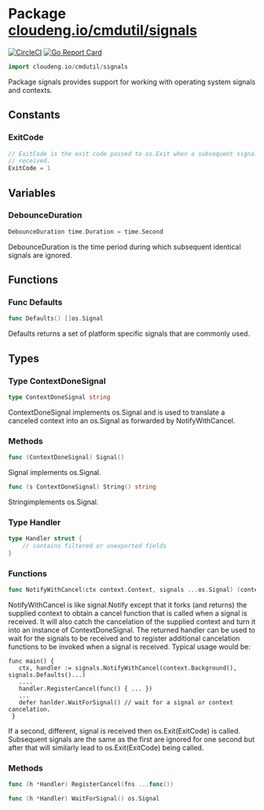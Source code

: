 # Package [cloudeng.io/cmdutil/signals](https://pkg.go.dev/cloudeng.io/cmdutil/signals?tab=doc)
[![CircleCI](https://circleci.com/gh/cloudengio/go.gotools.svg?style=svg)](https://circleci.com/gh/cloudengio/go.gotools) [![Go Report Card](https://goreportcard.com/badge/cloudeng.io/cmdutil/signals)](https://goreportcard.com/report/cloudeng.io/cmdutil/signals)

```go
import cloudeng.io/cmdutil/signals
```

Package signals provides support for working with operating system signals
and contexts.

## Constants
### ExitCode
```go
// ExitCode is the exit code passed to os.Exit when a subsequent signal is
// received.
ExitCode = 1

```



## Variables
### DebounceDuration
```go
DebounceDuration time.Duration = time.Second

```
DebounceDuration is the time period during which subsequent identical
signals are ignored.



## Functions
### Func Defaults
```go
func Defaults() []os.Signal
```
Defaults returns a set of platform specific signals that are commonly used.



## Types
### Type ContextDoneSignal
```go
type ContextDoneSignal string
```
ContextDoneSignal implements os.Signal and is used to translate a canceled
context into an os.Signal as forwarded by NotifyWithCancel.

### Methods

```go
func (ContextDoneSignal) Signal()
```
Signal implements os.Signal.


```go
func (s ContextDoneSignal) String() string
```
Stringimplements os.Signal.




### Type Handler
```go
type Handler struct {
	// contains filtered or unexported fields
}
```

### Functions

```go
func NotifyWithCancel(ctx context.Context, signals ...os.Signal) (context.Context, *Handler)
```
NotifyWithCancel is like signal.Notify except that it forks (and returns)
the supplied context to obtain a cancel function that is called when a
signal is received. It will also catch the cancelation of the supplied
context and turn it into an instance of ContextDoneSignal. The returned
handler can be used to wait for the signals to be received and to register
additional cancelation functions to be invoked when a signal is received.
Typical usage would be:

    func main() {
       ctx, handler := signals.NotifyWithCancel(context.Background(), signals.Defaults()...)
       ....
       handler.RegisterCancel(func() { ... })
       ...
       defer hanlder.WaitForSignal() // wait for a signal or context cancelation.
     }

If a second, different, signal is received then os.Exit(ExitCode) is called.
Subsequent signals are the same as the first are ignored for one second but
after that will similarly lead to os.Exit(ExitCode) being called.



### Methods

```go
func (h *Handler) RegisterCancel(fns ...func())
```


```go
func (h *Handler) WaitForSignal() os.Signal
```







